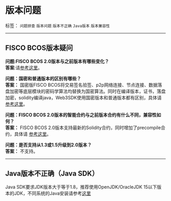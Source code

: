 # 版本问题

标签： ``问题排查`` ``版本问题`` ``版本不正确`` ``Java版本`` ``版本兼容性``

----

## FISCO BCOS版本疑问
**问题:FISCO BCOS 2.0版本与之前版本有哪些变化？**<br>
**答案**:请[参考这里](./what_is_new.md)。

**问题：国密和普通版本的区别有哪些？**<br>
**答案：**
国密版FISCO BCOS将交易签名验签、p2p网络连接、节点连接、数据落盘加密等底层模块的密码学算法均替换为国密算法。同时在编译版本，证书，落盘加密，solidity编译java，Web3SDK使用国密版本和普通版本都有区别，具体请[参考这里](../manual/guomi_crypto.md)。

**问题：FISCO BCOS 2.0版本的智能合约与之前版本合约有什么不同，兼容性如何？**<br>
**答案：**
FISCO BCOS 2.0版本支持最新的Solidity合约，同时增加了precompile合约，具体请 [参考这里](../manual/smart_contract.md)。

**问题：是否支持从1.3或1.5升级到2.0版本？**<br>
**答案：** 不支持。

<hr>

## Java版本不正确（Java SDK）

Java SDK要求JDK版本大于等于1.8，推荐使用OpenJDK/OracleJDK 15以下版本的JDK，不同系统的Java安装请参考[这里](../installation.html#id9)